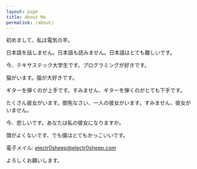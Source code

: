 ```yaml
---
layout: page
title: About Me
permalink: /about/
---
```


初めまして、私は電気の羊。

日本語を話しません。日本語も読みません。日本語はとても難しいです。

今、テキサステック大学生です。プログラミングが好きです。

猫がいます。猫が大好きです。

ギターを弾くのが上手です。すみません、ギターを弾くのがとても下手です。

たくさん彼女がいます。御免なさい、一人の彼女がいます。すみません、彼女がいません。

今、悲しいです。あなたは私の彼女になりますか。

頭がよくないです、でも僕はとてもかっこいいです。

電子メイル: electr0sheep@electr0sheep.com

よろしくお願いします。
